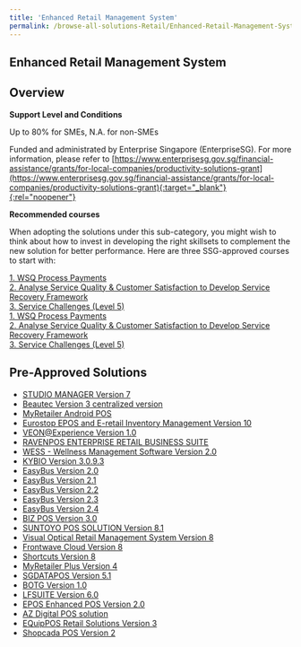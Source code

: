 ```yaml
---
title: 'Enhanced Retail Management System'
permalink: /browse-all-solutions-Retail/Enhanced-Retail-Management-System
---
```


## Enhanced Retail Management System
## Overview

**Support Level and Conditions**

Up to 80% for SMEs, N.A. for non-SMEs

Funded and administrated by Enterprise Singapore (EnterpriseSG). For more information, please refer to [https://www.enterprisesg.gov.sg/financial-assistance/grants/for-local-companies/productivity-solutions-grant](https://www.enterprisesg.gov.sg/financial-assistance/grants/for-local-companies/productivity-solutions-grant){:target="_blank"}{:rel="noopener"}

**Recommended courses**

When adopting the solutions under this sub-category, you might wish to think about how to invest in developing the right skillsets to complement the new solution for better performance. Here are three SSG-approved courses to start with:

<a href='https://courses.enterprisejobskills.gov.sg/Course_Internet/CourseDetail/WSQ-Process-Payments-SSF-2'  target='_blank' rel='noopener'>1. WSQ Process Payments</a><br>
<a href='https://courses.enterprisejobskills.gov.sg/Course_Internet/CourseDetail/Analyse-Service-Quality-Customer-Satisfaction-Develop-Service-Recovery-Framework-SFw-2'  target='_blank' rel='noopener'>2. Analyse Service Quality & Customer Satisfaction to Develop Service Recovery Framework</a><br>
<a href='https://courses.enterprisejobskills.gov.sg/Course_Internet/CourseDetail/Service-Challenges-Level-5-Asynchronous-Synchronous-elearning'  target='_blank' rel='noopener'>3. Service Challenges (Level 5)</a><br>
<a href='https://courses.enterprisejobskills.gov.sg/Course_Internet/CourseDetail/WSQ-Process-Payments-SSF-2'  target='_blank' rel='noopener'>1. WSQ Process Payments</a><br>
<a href='https://courses.enterprisejobskills.gov.sg/Course_Internet/CourseDetail/Analyse-Service-Quality-Customer-Satisfaction-Develop-Service-Recovery-Framework-SFw-2'  target='_blank' rel='noopener'>2. Analyse Service Quality & Customer Satisfaction to Develop Service Recovery Framework</a><br>
<a href='https://courses.enterprisejobskills.gov.sg/Course_Internet/CourseDetail/Service-Challenges-Level-5-Asynchronous-Synchronous-elearning'  target='_blank' rel='noopener'>3. Service Challenges (Level 5)</a><br>

## Pre-Approved Solutions

- <a href='/productivity-solutions-grant/solutionrepo/solution163' target='_blank'>STUDIO MANAGER Version 7</a><br>
- <a href='/productivity-solutions-grant/solutionrepo/solution225' target='_blank'>Beautec Version 3 centralized version</a><br>
- <a href='/productivity-solutions-grant/solutionrepo/solution344' target='_blank'>MyRetailer Android POS</a><br>
- <a href='/productivity-solutions-grant/solutionrepo/solution396' target='_blank'>Eurostop EPOS and E-retail Inventory Management Version 10</a><br>
- <a href='/productivity-solutions-grant/solutionrepo/solution424' target='_blank'>VEON@Experience Version 1.0</a><br>
- <a href='/productivity-solutions-grant/solutionrepo/solution652' target='_blank'>RAVENPOS ENTERPRISE RETAIL BUSINESS SUITE</a><br>
- <a href='/productivity-solutions-grant/solutionrepo/solution741' target='_blank'>WESS - Wellness Management Software Version 2.0</a><br>
- <a href='/productivity-solutions-grant/solutionrepo/solution936' target='_blank'>KYBIO Version 3.0.9.3</a><br>
- <a href='/productivity-solutions-grant/solutionrepo/solution1019' target='_blank'>EasyBus Version 2.0</a><br>
- <a href='/productivity-solutions-grant/solutionrepo/solution1020' target='_blank'>EasyBus Version 2.1</a><br>
- <a href='/productivity-solutions-grant/solutionrepo/solution1021' target='_blank'>EasyBus Version 2.2</a><br>
- <a href='/productivity-solutions-grant/solutionrepo/solution1022' target='_blank'>EasyBus Version 2.3</a><br>
- <a href='/productivity-solutions-grant/solutionrepo/solution1023' target='_blank'>EasyBus Version 2.4</a><br>
- <a href='/productivity-solutions-grant/solutionrepo/solution1084' target='_blank'>BIZ POS Version 3.0</a><br>
- <a href='/productivity-solutions-grant/solutionrepo/solution1120' target='_blank'>SUNTOYO POS SOLUTION Version 8.1</a><br>
- <a href='/productivity-solutions-grant/solutionrepo/solution1136' target='_blank'>Visual Optical Retail Management System Version 8</a><br>
- <a href='/productivity-solutions-grant/solutionrepo/solution1176' target='_blank'>Frontwave Cloud Version 8</a><br>
- <a href='/productivity-solutions-grant/solutionrepo/solution1188' target='_blank'>Shortcuts Version 8</a><br>
- <a href='/productivity-solutions-grant/solutionrepo/solution1264' target='_blank'>MyRetailer Plus Version 4</a><br>
- <a href='/productivity-solutions-grant/solutionrepo/solution1501' target='_blank'>SGDATAPOS Version 5.1</a><br>
- <a href='/productivity-solutions-grant/solutionrepo/solution1723' target='_blank'>BOTG Version 1.0</a><br>
- <a href='/productivity-solutions-grant/solutionrepo/solution1879' target='_blank'>LFSUITE Version 6.0</a><br>
- <a href='/productivity-solutions-grant/solutionrepo/solution2757' target='_blank'>EPOS Enhanced POS Version 2.0</a><br>
- <a href='/productivity-solutions-grant/solutionrepo/solution2909' target='_blank'>AZ Digital POS solution</a><br>
- <a href='/productivity-solutions-grant/solutionrepo/solution2919' target='_blank'>EQuipPOS Retail Solutions Version 3</a><br>
- <a href='/productivity-solutions-grant/solutionrepo/solution3009' target='_blank'>Shopcada POS Version 2</a><br>
